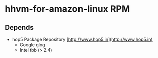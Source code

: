 # hhvm-for-amazon-linux RPM

## Depends

- hop5 Package Repository [http://www.hop5.in](http://www.hop5.in)
    - Google glog
    - Intel tbb (> 2.4)
